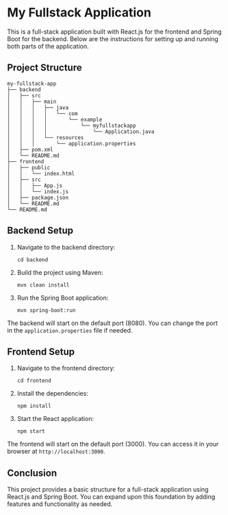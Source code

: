 # My Fullstack Application

This is a full-stack application built with React.js for the frontend and Spring Boot for the backend. Below are the instructions for setting up and running both parts of the application.

## Project Structure

```
my-fullstack-app
├── backend
│   ├── src
│   │   ├── main
│   │   │   ├── java
│   │   │   │   └── com
│   │   │   │       └── example
│   │   │   │           └── myfullstackapp
│   │   │   │               └── Application.java
│   │   │   └── resources
│   │   │       └── application.properties
│   ├── pom.xml
│   └── README.md
├── frontend
│   ├── public
│   │   └── index.html
│   ├── src
│   │   ├── App.js
│   │   └── index.js
│   ├── package.json
│   └── README.md
└── README.md
```

## Backend Setup

1. Navigate to the backend directory:
   ```
   cd backend
   ```

2. Build the project using Maven:
   ```
   mvn clean install
   ```

3. Run the Spring Boot application:
   ```
   mvn spring-boot:run
   ```

The backend will start on the default port (8080). You can change the port in the `application.properties` file if needed.

## Frontend Setup

1. Navigate to the frontend directory:
   ```
   cd frontend
   ```

2. Install the dependencies:
   ```
   npm install
   ```

3. Start the React application:
   ```
   npm start
   ```

The frontend will start on the default port (3000). You can access it in your browser at `http://localhost:3000`.

## Conclusion

This project provides a basic structure for a full-stack application using React.js and Spring Boot. You can expand upon this foundation by adding features and functionality as needed.
